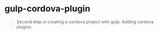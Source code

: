 # gulp-cordova-plugin

> Second step in creating a cordova project with gulp. Adding cordova plugins.
